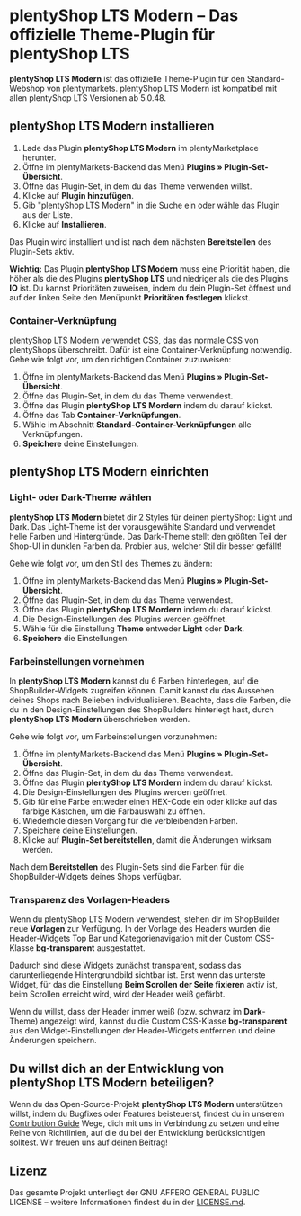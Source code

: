 # plentyShop LTS Modern – Das offizielle Theme-Plugin für plentyShop LTS

**plentyShop LTS Modern** ist das offizielle Theme-Plugin für den Standard-Webshop von plentymarkets. plentyShop LTS Modern ist kompatibel mit allen plentyShop LTS Versionen ab 5.0.48.

## plentyShop LTS Modern installieren

1. Lade das Plugin **plentyShop LTS Modern** im plentyMarketplace herunter.
2. Öffne im plentyMarkets-Backend das Menü **Plugins » Plugin-Set-Übersicht**.
3. Öffne das Plugin-Set, in dem du das Theme verwenden willst.
4. Klicke auf **Plugin hinzufügen**.
5. Gib "plentyShop LTS Modern" in die Suche ein oder wähle das Plugin aus der Liste.
6. Klicke auf **Installieren**.

Das Plugin wird installiert und ist nach dem nächsten **Bereitstellen** des Plugin-Sets aktiv.

**Wichtig:** Das Plugin **plentyShop LTS Modern** muss eine Priorität haben, die höher als die des Plugins **plentyShop LTS** und niedriger als die des Plugins **IO** ist. Du kannst Prioritäten zuweisen, indem du dein Plugin-Set öffnest und auf der linken Seite den Menüpunkt **Prioritäten festlegen** klickst. 

### Container-Verknüpfung

plentyShop LTS Modern verwendet CSS, das das normale CSS von plentyShops überschreibt. Dafür ist eine Container-Verknüpfung notwendig. Gehe wie folgt vor, um den richtigen Container zuzuweisen:

1. Öffne im plentyMarkets-Backend das Menü **Plugins » Plugin-Set-Übersicht**.
2. Öffne das Plugin-Set, in dem du das Theme verwendest.
3. Öffne das Plugin **plentyShop LTS Mordern** indem du darauf klickst.
4. Öffne das Tab **Container-Verknüpfungen**.
5. Wähle im Abschnitt **Standard-Container-Verknüpfungen** alle Verknüpfungen.
6. **Speichere** deine Einstellungen.

## plentyShop LTS Modern einrichten

### Light- oder Dark-Theme wählen

**plentyShop LTS Modern** bietet dir 2 Styles für deinen plentyShop: Light und Dark. Das Light-Theme ist der vorausgewählte Standard und verwendet helle Farben und Hintergründe. Das Dark-Theme stellt den größten Teil der Shop-UI in dunklen Farben da. Probier aus, welcher Stil dir besser gefällt! 

Gehe wie folgt vor, um den Stil des Themes zu ändern:

1. Öffne im plentyMarkets-Backend das Menü **Plugins » Plugin-Set-Übersicht**.
2. Öffne das Plugin-Set, in dem du das Theme verwendest.
3. Öffne das Plugin **plentyShop LTS Mordern** indem du darauf klickst.
4. Die Design-Einstellungen des Plugins werden geöffnet.
5. Wähle für die Einstellung **Theme** entweder **Light** oder **Dark**.
6. **Speichere** die Einstellungen.

### Farbeinstellungen vornehmen

In **plentyShop LTS Modern** kannst du 6 Farben hinterlegen, auf die ShopBuilder-Widgets zugreifen können. Damit kannst du das Aussehen deines Shops nach Belieben individualisieren. Beachte, dass die Farben, die du in den Design-Einstellungen des ShopBuilders hinterlegt hast, durch **plentyShop LTS Modern** überschrieben werden.

Gehe wie folgt vor, um Farbeinstellungen vorzunehmen:

1. Öffne im plentyMarkets-Backend das Menü **Plugins » Plugin-Set-Übersicht**.
2. Öffne das Plugin-Set, in dem du das Theme verwendest.
3. Öffne das Plugin **plentyShop LTS Mordern** indem du darauf klickst.
4. Die Design-Einstellungen des Plugins werden geöffnet.
5. Gib für eine Farbe entweder einen HEX-Code ein oder klicke auf das farbige Kästchen, um die Farbauswahl zu öffnen.
6. Wiederhole diesen Vorgang für die verbleibenden Farben.
7. Speichere deine Einstellungen.
8. Klicke auf **Plugin-Set bereitstellen**, damit die Änderungen wirksam werden. 

Nach dem **Bereitstellen** des Plugin-Sets sind
die Farben für die ShopBuilder-Widgets deines Shops verfügbar.

### Transparenz des Vorlagen-Headers

Wenn du plentyShop LTS Modern verwendest, stehen dir im ShopBuilder neue **Vorlagen** zur Verfügung.
In der Vorlage des Headers wurden die Header-Widgets Top Bar und Kategorienavigation mit der Custom CSS-Klasse **bg-transparent** ausgestattet. 

Dadurch sind diese Widgets zunächst transparent, sodass das darunterliegende Hintergrundbild sichtbar ist.
Erst wenn das unterste Widget, für das die Einstellung **Beim Scrollen der Seite fixieren** aktiv ist, beim Scrollen erreicht wird, wird der Header weiß gefärbt.

Wenn du willst, dass der Header immer weiß (bzw. schwarz im **Dark**-Theme) angezeigt wird, kannst du die Custom CSS-Klasse **bg-transparent** aus den Widget-Einstellungen der Header-Widgets entfernen und deine Änderungen speichern.

## Du willst dich an der Entwicklung von **plentyShop LTS Modern** beteiligen?

Wenn du das Open-Source-Projekt **plentyShop LTS Modern** unterstützen willst, indem du Bugfixes oder Features beisteuerst, findest du in unserem [Contribution Guide](https://github.com/plentymarkets/plugin-ceres/blob/stable/contributionGuide.md) Wege, dich mit uns in Verbindung zu setzen und eine Reihe von Richtlinien, auf die du bei der Entwicklung berücksichtigen solltest. Wir freuen uns auf deinen Beitrag!

## Lizenz

Das gesamte Projekt unterliegt der GNU AFFERO GENERAL PUBLIC LICENSE – weitere Informationen findest du in der [LICENSE.md](https://github.com/plentymarkets/plugin-ceres/blob/stable/LICENSE.md).
